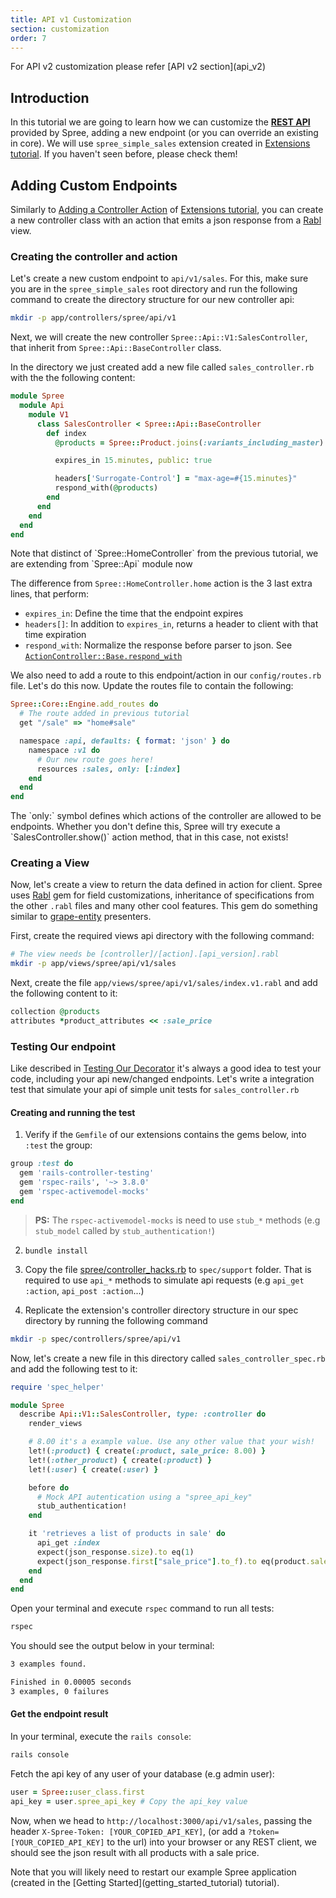 ```yaml
---
title: API v1 Customization
section: customization
order: 7
---
```


<alert kind="warning">
  For API v2 customization please refer [API v2 section](api_v2)
</alert>

## Introduction

In this tutorial we are going to learn how we can customize the **[REST API](../../api)** provided by Spree, adding a new endpoint (or you can override an existing in core). We will use `spree_simple_sales` extension created in [Extensions tutorial](extensions_tutorial). If you haven't seen before, please check them!

## Adding Custom Endpoints

Similarly to [Adding a Controller Action](extensions_tutorial.html#adding-a-controller-action-to-homecontroller) of [Extensions tutorial](extensions_tutorial), you can create a new controller class with an action that emits a json response from a [Rabl](https://github.com/nesquena/rabl) view.


### Creating the controller and action

Let's create a new custom endpoint to `api/v1/sales`. For this, make sure you are in the `spree_simple_sales` root directory and run the following command to create the directory structure for our new controller api:

```bash
mkdir -p app/controllers/spree/api/v1
```

Next, we will create the new controller `Spree::Api::V1:SalesController`, that inherit from `Spree::Api::BaseController` class.

In the directory we just created add a new file called `sales_controller.rb` with the the following content:


```ruby
module Spree
  module Api
    module V1
      class SalesController < Spree::Api::BaseController
        def index
          @products = Spree::Product.joins(:variants_including_master).where('spree_variants.sale_price is not null').distinct

          expires_in 15.minutes, public: true

          headers['Surrogate-Control'] = "max-age=#{15.minutes}"
          respond_with(@products)
        end
      end
    end
  end
end
```

<alert kind="note">
  Note that distinct of `Spree::HomeController` from the previous tutorial, we are extending from `Spree::Api` module now
</alert>

The difference from `Spree::HomeController.home` action is the 3 last extra lines, that perform:

- `expires_in`: Define the time that the endpoint expires
- `headers[]`: In addition to `expires_in`, returns a header to client with that time expiration
- `respond_with`: Normalize the response before parser to json. See [`ActionController::Base.respond_with`](../../../../core/lib/spree/core/controller_helpers/respond_with.rb)


We also need to add a route to this endpoint/action in our `config/routes.rb` file. Let's do this now. Update the routes file to contain the following:

```ruby
Spree::Core::Engine.add_routes do
  # The route added in previous tutorial
  get "/sale" => "home#sale"

  namespace :api, defaults: { format: 'json' } do
    namespace :v1 do
      # Our new route goes here!
      resources :sales, only: [:index]
    end
  end
end
```

<alert kind="note">
  The `only:` symbol defines which actions of the controller are allowed to be endpoints. Whether you don't define this, Spree will try execute a `SalesController.show()` action method, that in this case, not exists!
</alert>

### Creating a View

Now, let's create a view to return the data defined in action for client. Spree uses [Rabl](https://github.com/nesquena/rabl) gem for field customizations, inheritance of specifications from the other `.rabl` files and many other cool features. This gem do something similar to [grape-entity](https://github.com/ruby-grape/grape-entity) presenters.

First, create the required views api directory with the following command:

```bash
# The view needs be [controller]/[action].[api_version].rabl
mkdir -p app/views/spree/api/v1/sales
```

Next, create the file `app/views/spree/api/v1/sales/index.v1.rabl` and add the following content to it:

```ruby
collection @products
attributes *product_attributes << :sale_price
```

### Testing Our endpoint

Like described in [Testing Our Decorator](extensions_tutorial.md#testing-our-decorator) it's always a good idea to test your code, including your api new/changed endpoints. Let's write a integration test that simulate your api of simple unit tests for `sales_controller.rb`

#### Creating and running the test

1. Verify if the `Gemfile` of our extensions contains the gems below, into `:test` the group:

```ruby
group :test do
  gem 'rails-controller-testing'
  gem 'rspec-rails', '~> 3.8.0'
  gem 'rspec-activemodel-mocks'
end
```
> **PS:** The `rspec-activemodel-mocks` is need to use `stub_*` methods (e.g `stub_model` called by `stub_authentication!`)

2. `bundle install`
   
3. Copy the file [spree/controller_hacks.rb](https://github.com/spree/spree/blob/master/api/spec/support/controller_hacks.rb) to `spec/support` folder. That is required to use `api_*` methods to simulate api requests (e.g `api_get :action`, `api_post :action`...)

4. Replicate the extension's controller directory structure in our spec directory by running the following command

```bash
mkdir -p spec/controllers/spree/api/v1
```

Now, let's create a new file in this directory called `sales_controller_spec.rb` and add the following test to it:

```ruby
require 'spec_helper'

module Spree
  describe Api::V1::SalesController, type: :controller do
    render_views

    # 8.00 it's a example value. Use any other value that your wish!
    let!(:product) { create(:product, sale_price: 8.00) }
    let!(:other_product) { create(:product) }
    let!(:user) { create(:user) }

    before do
      # Mock API autentication using a "spree_api_key"
      stub_authentication!
    end

    it 'retrieves a list of products in sale' do
      api_get :index
      expect(json_response.size).to eq(1)
      expect(json_response.first["sale_price"].to_f).to eq(product.sale_price)
    end
  end
end
```

Open your terminal and execute `rspec` command to run all tests:

```bash
rspec
```

You should see the output below in your terminal:

```bash
3 examples found.

Finished in 0.00005 seconds
3 examples, 0 failures
```

#### Get the endpoint result

In your terminal, execute the `rails console`:

```bash
rails console
```

Fetch the api key of any user of your database (e.g admin user):

```ruby
user = Spree::user_class.first
api_key = user.spree_api_key # Copy the api_key value
```

Now, when we head to `http://localhost:3000/api/v1/sales`, passing the header `X-Spree-Token: [YOUR_COPIED_API_KEY]`, (or add a `?token=[YOUR_COPIED_API_KEY]`  to the url) into your browser or any REST client, we should see the json result with all products with a sale price. 

<alert kind="note">
  Note that you will likely need to restart our example Spree application (created in the [Getting Started](getting_started_tutorial) tutorial).
</alert>
